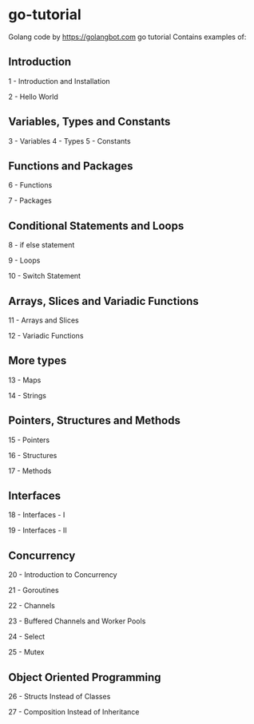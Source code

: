 # go-tutorial

Golang code by https://golangbot.com go tutorial
Contains examples of:

## Introduction

1 - Introduction and Installation 

2 - Hello World

## Variables, Types and Constants

3 - Variables 
4 - Types 
5 - Constants

## Functions and Packages

6 - Functions

7 - Packages

## Conditional Statements and Loops

8 - if else statement

9 - Loops

10 - Switch Statement

## Arrays, Slices and Variadic Functions

11 - Arrays and Slices

12 - Variadic Functions

## More types

13 - Maps

14 - Strings

## Pointers, Structures and Methods
15 - Pointers

16 - Structures

17 - Methods

## Interfaces

18 - Interfaces - I

19 - Interfaces - II

## Concurrency

20 - Introduction to Concurrency

21 - Goroutines

22 - Channels

23 - Buffered Channels and Worker Pools

24 - Select

25 - Mutex

## Object Oriented Programming

26 - Structs Instead of Classes

27 - Composition Instead of Inheritance

